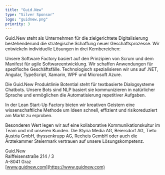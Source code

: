 ```yaml
---
title: "Guid.New"
type: "Silver Sponsor"
logo: "guidnew.png"
priority: 3
---
```


Guid.New steht als Unternehmen für die zielgerichtete Digitalisierung bestehenderund die strategische Schaffung neuer Geschäftsprozesse. Wir entwickeln individuelle Lösungen in drei Kernbereichen:

Unsere Software Factory basiert auf den Prinzipien von Scrum und dem Manifest für agile Softwareentwicklung. Wir schaffen Anwendungen für spezifische Geschäftsfälle. Technologisch spezialisieren wir uns auf .NET, Angular, TypeScript, Xamarin, WPF und Microsoft Azure.

Die Guid.New Produktlinie Botential steht für textbasierte Dialogsysteme Chatbots. Unsere Bots sind NLP basiert sie kommunizieren in natürlicher Sprache und ermöglichen die Automatisierung repetitiver Aufgaben.

In der Lean Start-Up Factory bieten wir kreativen Geistern eine wissenschaftliche Methode um Ideen schnell, effizient und risikoreduziert am Markt zu erproben.

Besonderen Wert legen wir auf eine kollaborative Kommunikationskultur im Team und mit unseren Kunden. Die Styria Media AG, Beiersdorf AG, Tieto Austria GmbH, thyssenkrupp AG, Recheis GembH oder auch die Ärztekammer Steiermark vertrauen auf unsere Lösungskompetenz.

Guid.New  
Raiffeisenstraße 214 / 3  
A-8041 Graz  
[www.guidnew.com](https://www.guidnew.com)